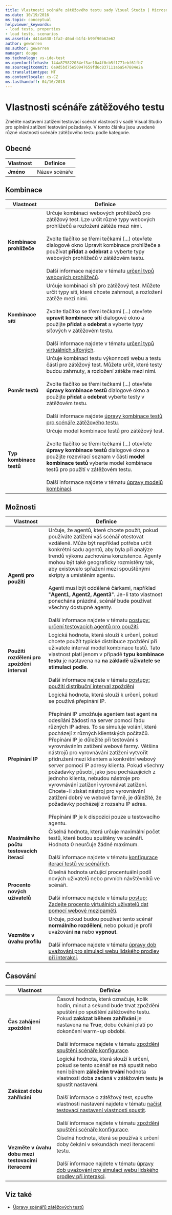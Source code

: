 ```yaml
---
title: Vlastnosti scénáře zátěžového testu sady Visual Studio | Microsoft Docs
ms.date: 10/19/2016
ms.topic: conceptual
helpviewer_keywords:
- load tests, properties
- load tests, scenarios
ms.assetid: 4414a638-1fa2-40ad-b1f4-b99f90b62e62
author: gewarren
ms.author: gewarren
manager: douge
ms.technology: vs-ide-test
ms.openlocfilehash: 144a875822034ef3ae10a4f0cb5f1771ebf61fb7
ms.sourcegitcommit: 6a9d5bd75e50947659fd6c837111a6a547884e2a
ms.translationtype: MT
ms.contentlocale: cs-CZ
ms.lasthandoff: 04/16/2018
---
```

# <a name="load-test-scenario-properties"></a>Vlastnosti scénáře zátěžového testu

Změňte nastavení zatížení testovací scénář vlastností v sadě Visual Studio pro splnění zatížení testování požadavky. V tomto článku jsou uvedené různé vlastnosti scénáře zátěžového testu podle kategorie.

## <a name="general"></a>Obecné

|Vlastnost|Definice|
|--------------|----------------|
|**Jméno**|Název scénáře|

## <a name="mix"></a>Kombinace

|Vlastnost|Definice|
|--------------|----------------|
|**Kombinace prohlížeče**|Určuje kombinaci webových prohlížečů pro zátěžový test. Lze určit různé typy webových prohlížečů a rozložení zátěže mezi nimi.<br /><br />Zvolte tlačítko se třemi tečkami (...) otevřete dialogové okno Upravit kombinace prohlížeče a používat **přidat** a **odebrat** a vyberte typy webových prohlížečů v zátěžovém testu.<br /><br />Další informace najdete v tématu [určení typů webových prohlížečů](../test/edit-the-test-mix-to-specify-which-web-browsers-types-in-a-load-test-scenario.md).|
|**Kombinace sítí**|Určuje kombinaci sítí pro zátěžový test. Můžete určit typy sítí, které chcete zahrnout, a rozložení zátěže mezi nimi.<br /><br />Zvolte tlačítko se třemi tečkami (...) otevřete **upravit kombinace sítí** dialogové okno a použijte **přidat** a **odebrat** a vyberte typy síťových v zátěžovém testu.<br /><br />Další informace najdete v tématu [určení typů virtuálních síťových](../test/specify-virtual-network-types-in-a-load-test-scenario.md).|
|**Poměr testů**|Určuje kombinaci testu výkonnosti webu a testu částí pro zátěžový test. Můžete určit, které testy budou zahrnuty, a rozložení zátěže mezi nimi.<br /><br />Zvolte tlačítko se třemi tečkami (...) otevřete **úpravy kombinace testů** dialogové okno a použijte **přidat** a **odebrat** vyberte testy v zátěžovém testu.<br /><br />Další informace najdete [úpravy kombinace testů pro scénáře zátěžového testu](../test/edit-the-test-mix-to-specify-which-web-browsers-types-in-a-load-test-scenario.md).|
|**Typ kombinace testů**|Určuje model kombinace testů pro zátěžový test.<br /><br />Zvolte tlačítko se třemi tečkami (...) otevřete **úpravy kombinace testů** dialogové okno a použijte rozevírací seznam v části **model kombinace testů** vyberte model kombinace testů pro použití v zátěžovém testu.<br /><br />Další informace najdete v tématu [úpravy modelů kombinací](../test/edit-test-mix-models-to-specify-the-probability-of-a-virtual-user-running-a-test.md).|

## <a name="options"></a>Možnosti

|Vlastnost|Definice|
|--------------|----------------|
|**Agenti pro použití**|Určuje, že agentů, které chcete použít, pokud používáte zatížení váš scénář otestovat vzdáleně. Může být například potřeba určit konkrétní sadu agentů, aby byla při analýze trendů výkonu zachována konzistence. Agenty mohou být také geograficky rozmístěny tak, aby existovalo spřažení mezi spouštěnými skripty a umístěním agentu.<br /><br />Agenti musí být oddělené čárkami, například "**Agent1, Agent2, Agent3**". Je-li tato vlastnost ponechána prázdná, scénář bude používat všechny dostupné agenty.<br /><br />Další informace najdete v tématu [postupy: určení testovacích agentů pro použití](../test/how-to-specify-test-agents-to-use-in-load-test-scenarios.md).|
|**Použití rozdělení pro zpoždění interval**|Logická hodnota, která slouží k určení, pokud chcete použít typické distribuce zpoždění při uživatele interval model kombinace testů. Tato vlastnost platí jenom v případě **typu kombinace testu** je nastavena na **na základě uživatele se stimulací podle**.<br /><br />Další informace najdete v tématu [postupy: použití distribuční interval zpoždění](../test/how-to-apply-distribution-to-pacing-delay-when-using-a-user-pace-test-mix-model.md)|
|**Přepínání IP**|Logická hodnota, která slouží k určení, pokud se používá přepínání IP.<br /><br />Přepínání IP umožňuje agentem test agent na odesílání žádostí na server pomocí řadu různých IP adres. To se simuluje volání, které pocházejí z různých klientských počítačů. Přepínání IP je důležité při testování s vyrovnáváním zatížení webové farmy. Většina nástrojů pro vyrovnávání zatížení vytvořit přidružení mezi klientem a konkrétní webový server pomocí IP adresy klienta. Pokud všechny požadavky působí, jako jsou pocházejících z jednoho klienta, nebudou nástroje pro vyrovnávání zatížení vyrovnávat zatížení. Chcete-li získat nástroj pro vyrovnávání zatížení dobrý ve webové farmě, je důležité, že požadavky pocházejí z rozsahu IP adres.<br /><br />Přepínání IP je k dispozici pouze u testovacího agentu.|
|**Maximálního počtu testovacích iterací**|Číselná hodnota, která určuje maximální počet testů, které budou spuštěny ve scénáři. Hodnota 0 neurčuje žádné maximum.<br /><br />Další informace najdete v tématu [konfigurace iterací testů ve scénářích](../test/configure-test-iterations-in-a-load-test-scenario.md).|
|**Procento nových uživatelů**|Číselná hodnota určující procentuální podíl nových uživatelů nebo prvních návštěvníků ve scénáři.<br /><br />Další informace najdete v tématu [postup: Zadejte procento virtuálních uživatelů dat pomocí webové mezipaměti](../test/how-to-specify-the-percentage-of-virtual-users-that-use-web-cache-data.md).|
|**Vezměte v úvahu profilu**|Určuje, pokud budou používat tento scénář **normálního rozdělení**, nebo pokud je profil uvažování **na** nebo **vypnout**.<br /><br />Další informace najdete v tématu [úpravy dob uvažování pro simulaci webu lidského prodlev při interakci](../test/edit-think-times-in-load-test-scenarios.md).|

## <a name="timing"></a>Časování

|Vlastnost|Definice|
|--------------|----------------|
|**Čas zahájení zpoždění**|Časová hodnota, která označuje, kolik hodin, minut a sekund bude trvat zpoždění spuštění po spuštění zátěžového testu. Pokud **zakázat během zahřívání** je nastavena na **True**, dobu čekání platí po dokončení warm-up období.<br /><br />Další informace najdete v tématu [zpoždění spuštění scénáře konfigurace](../test/configure-scenario-start-delays.md).|
|**Zakázat dobu zahřívání**|Logická hodnota, která slouží k určení, pokud se tento scénář se má spustit nebo není během **záložním trvání** hodnota vlastnosti doba zadaná v zátěžovém testu je spustit nastavení.<br /><br />Další informace o zátěžový test, spusťte vlastnosti nastavení najdete v tématu [načíst testovací nastavení vlastnosti spustit](../test/load-test-run-settings-properties.md).<br /><br />Další informace najdete v tématu [zpoždění spuštění scénáře konfigurace](../test/configure-scenario-start-delays.md).|
|**Vezměte v úvahu dobu mezi testovacími iteracemi**|Číselná hodnota, která se používá k určení doby čekání v sekundách mezi iteracemi testu.<br /><br />Další informace najdete v tématu [úpravy dob uvažování pro simulaci webu lidského prodlev při interakci](../test/edit-think-times-in-load-test-scenarios.md).|

## <a name="see-also"></a>Viz také

- [Úpravy scénářů zátěžových testů](../test/edit-load-test-scenarios.md)